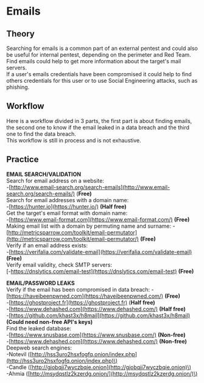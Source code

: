 # Emails

## Theory <a id="theory"></a>

Searching for emails is a common part of an external pentest and could also be useful for internal pentest, depending on the perimeter and Red Team.  
Find emails could help to get more information about the target's mail servers.  
If a user's emails credentials have been compromised it could help to find others credentials for this user or to use Social Engineering attacks, such as phishing.

## Workflow <a id="theory"></a>

Here is a workflow divided in 3 parts, the first part is about finding emails, the second one to know if the email leaked in a data breach and the third one to find the data breach.  
This workflow is still in process and is not exhaustive.

## Practice <a id="practice"></a>

**EMAIL SEARCH/VALIDATION**  
Search for email address on a website:  
-[http://www.email-search.org/search-emails](http://www.email-search.org/search-emails/) \(**Free\)**  
Search for email addresses with a domain name:  
-[https://hunter.io](https://hunter.io/) **\(Half free\)**  
Get the target's email format with domain name:  
-[https://www.email-format.com](https://www.email-format.com/) **\(Free\)**  
Making email list with a domain by permuting name and surname: -[http://metricsparrow.com/toolkit/email-permutator](http://metricsparrow.com/toolkit/email-permutator/) **\(Free\)**  
Verify if an email address exists:  
-[https://verifalia.com/validate-email](https://verifalia.com/validate-email) **\(Free\)**  
Verify email validity, check SMTP servers:  
[-https://dnslytics.com/email-test](https://dnslytics.com/email-test) **\(Free\)**

**EMAIL/PASSWORD LEAKS**  
Verify if the email has been compromised in data breach: -[https://haveibeenpwned.com](https://haveibeenpwned.com/) **\(Free\)**  
-[https://ghostproject.fr](https://ghostproject.fr) \(**Half free\)**  
-[https://www.dehashed.com](https://www.dehashed.com/) **\(Half free\)**  
-[https://github.com/khast3x/h8mail](https://github.com/khast3x/h8mail) **\(Could need non-free API's keys\)**  
Find the leaked database:  
-[https://www.snusbase.com](https://www.snusbase.com/) **\(Non-free\)**  
-[https://www.dehashed.com](https://www.dehashed.com/) **\(Non-free\)**  
Deepweb search engines:  
-Notevil \([http://hss3uro2hsxfogfq.onion/index.php](http://hss3uro2hsxfogfq.onion/index.php)\)  
-Candle \([http://gjobqjj7wyczbqie.onion](http://gjobqjj7wyczbqie.onion)\)  
-Ahmia \([http://msydqstlz2kzerdg.onion/](http://msydqstlz2kzerdg.onion/)\)

